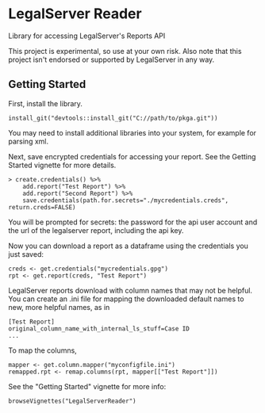 # LegalServer Reader

Library for accessing LegalServer's Reports API

This project is experimental, so use at your own risk. Also note that this project isn't endorsed or supported by LegalServer in any way. 

## Getting Started

First, install the library.


```
install_git("devtools::install_git("C://path/to/pkga.git"))
```

You may need to install additional libraries into your system, for example for parsing xml.

Next, save encrypted credentials for accessing your report. See the Getting Started vignette for more details.

```
> create.credentials() %>%
    add.report("Test Report") %>%
    add.report("Second Report") %>%
    save.credentials(path.for.secrets="./mycredentials.creds", return.creds=FALSE)
```

You will be prompted for secrets: the password for the api user account and the url of the legalserver report, including the api key.

Now you can download a report as a dataframe using the credentials you just saved:

```
creds <- get.credentials("mycredentials.gpg")
rpt <- get.report(creds, "Test Report")
```

LegalServer reports download with column names that may not be helpful. You can create an .ini file for mapping the downloaded default names to new, more helpful names, as in

```
[Test Report]
original_column_name_with_internal_ls_stuff=Case ID
...
```

To map the columns, 

```
mapper <- get.column.mapper("myconfigfile.ini")
remapped.rpt <- remap.columns(rpt, mapper[["Test Report"]])
```

See the "Getting Started" vignette for more info:

```
browseVignettes("LegalServerReader")
```
